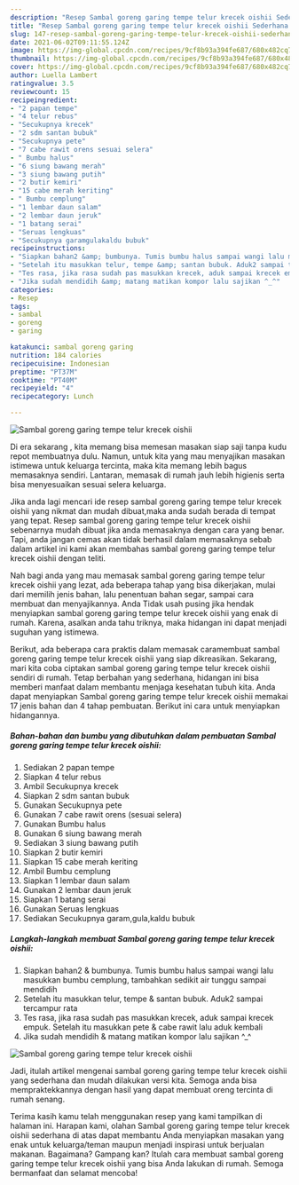 ```yaml
---
description: "Resep Sambal goreng garing tempe telur krecek oishii Sederhana Untuk Jualan"
title: "Resep Sambal goreng garing tempe telur krecek oishii Sederhana Untuk Jualan"
slug: 147-resep-sambal-goreng-garing-tempe-telur-krecek-oishii-sederhana-untuk-jualan
date: 2021-06-02T09:11:55.124Z
image: https://img-global.cpcdn.com/recipes/9cf8b93a394fe687/680x482cq70/sambal-goreng-garing-tempe-telur-krecek-oishii-foto-resep-utama.jpg
thumbnail: https://img-global.cpcdn.com/recipes/9cf8b93a394fe687/680x482cq70/sambal-goreng-garing-tempe-telur-krecek-oishii-foto-resep-utama.jpg
cover: https://img-global.cpcdn.com/recipes/9cf8b93a394fe687/680x482cq70/sambal-goreng-garing-tempe-telur-krecek-oishii-foto-resep-utama.jpg
author: Luella Lambert
ratingvalue: 3.5
reviewcount: 15
recipeingredient:
- "2 papan tempe"
- "4 telur rebus"
- "Secukupnya krecek"
- "2 sdm santan bubuk"
- "Secukupnya pete"
- "7 cabe rawit orens sesuai selera"
- " Bumbu halus"
- "6 siung bawang merah"
- "3 siung bawang putih"
- "2 butir kemiri"
- "15 cabe merah keriting"
- " Bumbu cemplung"
- "1 lembar daun salam"
- "2 lembar daun jeruk"
- "1 batang serai"
- "Seruas lengkuas"
- "Secukupnya garamgulakaldu bubuk"
recipeinstructions:
- "Siapkan bahan2 &amp; bumbunya. Tumis bumbu halus sampai wangi lalu masukkan bumbu cemplung, tambahkan sedikit air tunggu sampai mendidih"
- "Setelah itu masukkan telur, tempe &amp; santan bubuk. Aduk2 sampai tercampur rata"
- "Tes rasa, jika rasa sudah pas masukkan krecek, aduk sampai krecek empuk. Setelah itu masukkan pete &amp; cabe rawit lalu aduk kembali"
- "Jika sudah mendidih &amp; matang matikan kompor lalu sajikan ^_^"
categories:
- Resep
tags:
- sambal
- goreng
- garing

katakunci: sambal goreng garing 
nutrition: 184 calories
recipecuisine: Indonesian
preptime: "PT37M"
cooktime: "PT40M"
recipeyield: "4"
recipecategory: Lunch

---
```



![Sambal goreng garing tempe telur krecek oishii](https://img-global.cpcdn.com/recipes/9cf8b93a394fe687/680x482cq70/sambal-goreng-garing-tempe-telur-krecek-oishii-foto-resep-utama.jpg)

Di era  sekarang , kita memang bisa memesan masakan siap saji tanpa kudu repot membuatnya dulu. Namun, untuk kita yang mau menyajikan masakan istimewa untuk keluarga tercinta, maka kita memang lebih bagus memasaknya sendiri. Lantaran, memasak di rumah jauh lebih higienis serta bisa menyesuaikan sesuai selera keluarga.

Jika anda lagi mencari ide resep sambal goreng garing tempe telur krecek oishii yang nikmat dan mudah dibuat,maka anda sudah berada di tempat yang tepat. Resep sambal goreng garing tempe telur krecek oishii  sebenarnya mudah dibuat jika anda memasaknya dengan cara yang benar. Tapi, anda jangan cemas akan tidak berhasil dalam memasaknya 
sebab dalam artikel ini kami akan membahas sambal goreng garing tempe telur krecek oishii dengan teliti.  



Nah bagi anda yang mau memasak sambal goreng garing tempe telur krecek oishii yang lezat, ada beberapa tahap yang bisa dikerjakan, mulai dari memilih jenis bahan, lalu penentuan bahan segar, sampai cara membuat dan menyajikannya. Anda Tidak usah pusing jika hendak menyiapkan sambal goreng garing tempe telur krecek oishii yang enak di rumah. Karena, asalkan anda  tahu triknya, maka hidangan ini dapat menjadi suguhan yang istimewa.

Berikut, ada beberapa cara praktis  dalam memasak caramembuat sambal goreng garing tempe telur krecek oishii yang siap dikreasikan. Sekarang, mari kita coba ciptakan sambal goreng garing tempe telur krecek oishii sendiri di rumah. Tetap berbahan yang sederhana, hidangan ini bisa memberi manfaat dalam membantu menjaga kesehatan tubuh kita. Anda dapat menyiapkan Sambal goreng garing tempe telur krecek oishii memakai 17 jenis bahan dan 4 tahap pembuatan. Berikut ini cara untuk menyiapkan hidangannya.

<!--inarticleads1-->

##### Bahan-bahan dan bumbu yang dibutuhkan dalam pembuatan Sambal goreng garing tempe telur krecek oishii:

1. Sediakan 2 papan tempe
1. Siapkan 4 telur rebus
1. Ambil Secukupnya krecek
1. Siapkan 2 sdm santan bubuk
1. Gunakan Secukupnya pete
1. Gunakan 7 cabe rawit orens (sesuai selera)
1. Gunakan  Bumbu halus
1. Gunakan 6 siung bawang merah
1. Sediakan 3 siung bawang putih
1. Siapkan 2 butir kemiri
1. Siapkan 15 cabe merah keriting
1. Ambil  Bumbu cemplung
1. Siapkan 1 lembar daun salam
1. Gunakan 2 lembar daun jeruk
1. Siapkan 1 batang serai
1. Gunakan Seruas lengkuas
1. Sediakan Secukupnya garam,gula,kaldu bubuk




<!--inarticleads2-->

##### Langkah-langkah membuat Sambal goreng garing tempe telur krecek oishii:

1. Siapkan bahan2 &amp; bumbunya. Tumis bumbu halus sampai wangi lalu masukkan bumbu cemplung, tambahkan sedikit air tunggu sampai mendidih
1. Setelah itu masukkan telur, tempe &amp; santan bubuk. Aduk2 sampai tercampur rata
1. Tes rasa, jika rasa sudah pas masukkan krecek, aduk sampai krecek empuk. Setelah itu masukkan pete &amp; cabe rawit lalu aduk kembali
1. Jika sudah mendidih &amp; matang matikan kompor lalu sajikan ^_^
<img src="//assets-global.cpcdn.com/assets/icons/button_play-2c75c40dde080a61004c1f40b05d8f140eaff45d7e9e6481dc71c63d2e7c4909.png" alt="Sambal goreng garing tempe telur krecek oishii">



Jadi, itulah artikel mengenai  sambal goreng garing tempe telur krecek oishii  yang sederhana dan mudah dilakukan versi kita. Semoga anda bisa mempraktekkannya dengan hasil yang dapat membuat oreng tercinta di rumah senang. 

Terima kasih kamu telah menggunakan resep yang kami tampilkan di halaman ini. Harapan kami, olahan  Sambal goreng garing tempe telur krecek oishii sederhana di atas dapat membantu Anda menyiapkan masakan yang enak untuk keluarga/teman maupun menjadi inspirasi untuk berjualan makanan. Bagaimana? Gampang kan? Itulah cara membuat sambal goreng garing tempe telur krecek oishii yang bisa Anda lakukan di rumah. Semoga bermanfaat dan selamat mencoba!

